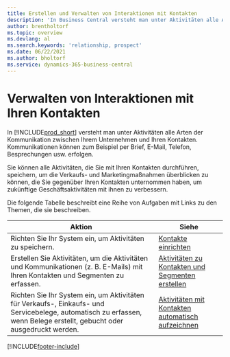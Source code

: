 ```yaml
---
title: Erstellen und Verwalten von Interaktionen mit Kontakten
description: 'In Business Central versteht man unter Aktivitäten alle Arten der Kommunikation zwischen Ihrem Unternehmen und Ihren Kontakten. Lesen Sie, wie Sie Ihre Kontakte erstellen und verwalten können.'
author: brentholtorf
ms.topic: overview
ms.devlang: al
ms.search.keywords: 'relationship, prospect'
ms.date: 06/22/2021
ms.author: bholtorf
ms.service: dynamics-365-business-central
---
```

# <a name="managing-interactions-with-your-contacts"></a>Verwalten von Interaktionen mit Ihren Kontakten
In [!INCLUDE[prod_short](includes/prod_short.md)] versteht man unter Aktivitäten alle Arten der Kommunikation zwischen Ihrem Unternehmen und Ihren Kontakten. Kommunikationen können zum Beispiel per Brief, E-Mail, Telefon, Besprechungen usw. erfolgen.

Sie können alle Aktivitäten, die Sie mit Ihren Kontakten durchführen, speichern, um die Verkaufs- und Marketingmaßnahmen überblicken zu können, die Sie gegenüber Ihren Kontakten unternommen haben, um zukünftige Geschäftsaktivitäten mit ihnen zu verbessern.

Die folgende Tabelle beschreibt eine Reihe von Aufgaben mit Links zu den Themen, die sie beschreiben.

| Aktion | Siehe |
| --- | --- |
| Richten Sie Ihr System ein, um Aktivitäten zu speichern. |[Kontakte einrichten](marketing-setup-contacts.md) |
|Erstellen Sie Aktivitäten, um die Aktivitäten und Kommunikationen (z. B. E-Mails) mit Ihren Kontakten und Segmenten zu erfassen.|[Aktivitäten zu Kontakten und Segmenten erstellen](marketing-how-create-interactions.md)|
|Richten Sie Ihr System ein, um Aktivitäten für Verkaufs-, Einkaufs- und Servicebelege, automatisch zu erfassen, wenn Belege erstellt, gebucht oder ausgedruckt werden.|[Aktivitäten mit Kontakten automatisch aufzeichnen](marketing-auto-record-interactions.md)|


[!INCLUDE[footer-include](includes/footer-banner.md)]
